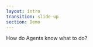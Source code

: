 ```yaml
---
layout: intro
transition: slide-up
section: Demo
---
```


<div class="text-5xl font-bold"> How do Agents know what to do?</div>
